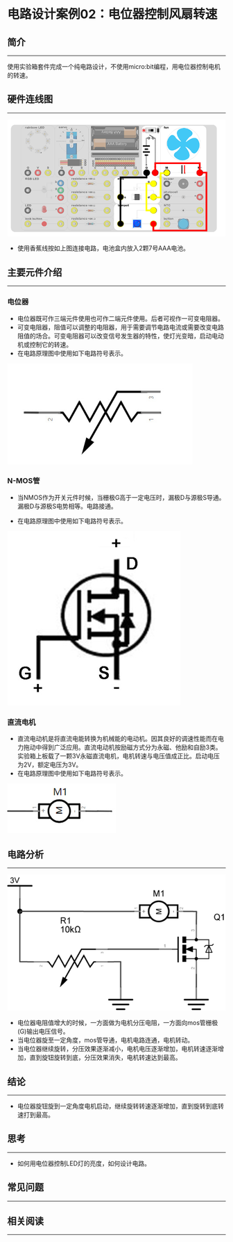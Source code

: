 # 电路设计案例02：电位器控制风扇转速

## 简介 ##
---
使用实验箱套件完成一个纯电路设计，不使用micro:bit编程，用电位器控制电机的转速。

## 硬件连线图 ##
---

![](./images/VO9NEwe.png)

- 使用香蕉线按如上图连接电路，电池盒内放入2颗7号AAA电池。

## 主要元件介绍 ##
---
### 电位器 ###

- 电位器既可作三端元件使用也可作二端元件使用。后者可视作一可变电阻器。
- 可变电阻器，阻值可以调整的电阻器，用于需要调节电路电流或需要改变电路阻值的场合。可变电阻器可以改变信号发生器的特性，使灯光变暗，启动电动机或控制它的转速。
- 在电路原理图中使用如下电路符号表示。

![](./images/H4BlhWs.jpg)


### N-MOS管 ###

- 当NMOS作为开关元件时候，当栅极G高于一定电压时，漏极D与源极S导通。漏极D与源极S电势相等。电路接通。

- 在电路原理图中使用如下电路符号表示。

![](./images/pAPvoYd.jpg)

### 直流电机 ###

- 直流电动机是将直流电能转换为机械能的电动机。因其良好的调速性能而在电力拖动中得到广泛应用。直流电动机按励磁方式分为永磁、他励和自励3类。实验箱上板载了一颗3V永磁直流电机，电机转速与电压值成正比。启动电压为2V，额定电压为3V。
- 在电路原理图中使用如下电路符号表示。

![](./images/w9gVNIj.jpg)

## 电路分析 ##
---

![](./images/HH1dh6R.png)

- 电位器电阻值增大的时候，一方面做为电机分压电阻，一方面向mos管栅极(G)输出电压信号。
- 当电位器旋至一定角度，mos管导通，电机电路连通，电机转动。
- 当电位器继续旋转，分压效果逐渐减小，电机电压逐渐增加，电机转速逐渐增加，直到旋钮旋转到底，分压效果消失，电机转速达到最高。

## 结论
---

- 电位器旋钮旋到一定角度电机启动，继续旋转转速逐渐增加，直到旋转到底转速打到最高。

## 思考
---

- 如何用电位器控制LED灯的亮度，如何设计电路。

## 常见问题
---

## 相关阅读  
---
